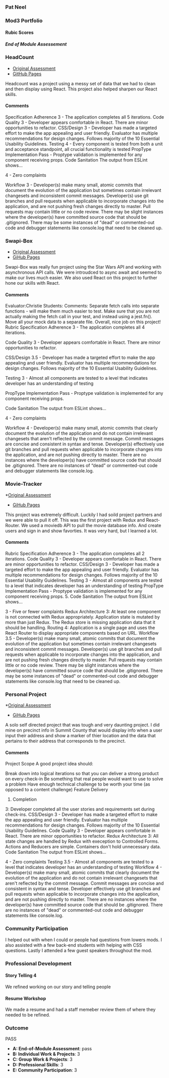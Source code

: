 ### Pat Neel 

### Mod3 Portfolio

#### Rubic Scores 

##### End of Module Assessement

### HeadCount
* [Original Assessment](https://github.com/turingschool-examples/headcount2.0)
* [GitHub Pages](https://github.com/jdursema/HeadCount2.0)

Headcount was a project using a messy set of data that we had to clean and then display using React. This project also helped sharpen our React skills.

#### Comments

Specification Adherence
3 - The application completes all 5 iterations.
Code Quality
3 - Developer appears comfortable in React. There are minor opportunities to refactor.
CSS/Design
3 - Developer has made a targeted effort to make the app appealing and user friendly. Evaluator has multiple recommendations for design changes. Follows majority of the 10 Essential Usability Guidelines.
Testing
4 - Every component is tested from both a unit and acceptance standpoint, all crucial functionality is tested
PropType Implementation
Pass - Proptype validation is implemented for any component receiving props.
Code Sanitation
The output from ESLint shows…

4 - Zero complaints

Workflow
3 - Developer(s) make many small, atomic commits that document the evolution of the application but sometimes contain irrelevant changesets and inconsistent commit messages. Developer(s) use git branches and pull requests when applicable to incorporate changes into the application, and are not pushing fresh changes directly to master. Pull requests may contain little or no code review. There may be slight instances where the developer(s) have committed source code that should be .gitignored. There may be some instances of "dead" or commented-out code and debugger statements like console.log that need to be cleaned up.

### Swapi-Box
* [Original Assessment](http://frontend.turing.io/projects/swapi-box.html)
* [GiHub Pages](https://github.com/patrickjneel/swapi-box)

Swapi-Box was really fun project using the Star Wars API and working with asynchronous API calls. We were introudced to async await and seemed to make our lives much easier. We also used React on this project to further hone our skills with React.

#### Comments

Evaluator:Christie
Students:
Comments: Separate fetch calls into separate functions - will make them much easier to test. Make sure that you are not actually making the fetch call in your test, and instead using a jest.fn(). Move all your mock data to a separate file. Overall, nice job on this project!
Rubric
Specification Adherence
3 - The application completes all 4 iterations.

Code Quality
3 - Developer appears comfortable in React. There are minor opportunities to refactor.

CSS/Design
3.5 - Developer has made a targeted effort to make the app appealing and user friendly. Evaluator has multiple recommendations for design changes. Follows majority of the 10 Essential Usability Guidelines.

Testing
3 - Almost all components are tested to a level that indicates developer has an understanding of testing

PropType Implementation
Pass - Proptype validation is implemented for any component receiving props.

Code Sanitation
The output from ESLint shows…

4 - Zero complaints

Workflow
4 - Developer(s) make many small, atomic commits that clearly document the evolution of the application and do not contain irrelevant changesets that aren’t reflected by the commit message. Commit messages are concise and consistent in syntax and tense. Developer(s) effectively use git branches and pull requests when applicable to incorporate changes into the application, and are not pushing directly to master. There are no instances where the developer(s) have committed source code that should be .gitignored. There are no instances of “dead” or commented-out code and debugger statements like console.log.

### Movie-Tracker
*[Original Assessment](https://github.com/turingschool-examples/movie-tracker)
* [GiHub Pages](https://github.com/JorgeEdPerezGa/movie-tracker)

This project was extremely difficult. Luckily I had soild project partners and we were able to pull it off. This was the first project with Redux and React-Router. We used a moviedb API to pull the movie database info. And create users and sign in and show favorties. It was very hard, but I learned a lot.

#### Comments

Rubric
Specification Adherence
3 - The application completes all 2 iterations.
Code Quality
3 - Developer appears comfortable in React. There are minor opportunities to refactor.
CSS/Design
3 - Developer has made a targeted effort to make the app appealing and user friendly. Evaluator has multiple recommendations for design changes. Follows majority of the 10 Essential Usability Guidelines.
Testing
3 - Almost all components are tested to a level that indicates developer has an understanding of testing
PropType Implementation
Pass - Proptype validation is implemented for any component receiving props.
5. Code Sanitation
The output from ESLint shows…

3 - Five or fewer complaints
Redux Architecture
3: At least one component is not connected with Redux appropriately. Application state is mutated by more than just Redux. The Redux store is missing application data that it should be handling.
Routing
4: Application is a single page and uses the React Router to display appropriate components based on URL.
Workflow
3.5 - Developer(s) make many small, atomic commits that document the evolution of the application but sometimes contain irrelevant changesets and inconsistent commit messages. Developer(s) use git branches and pull requests when applicable to incorporate changes into the application, and are not pushing fresh changes directly to master. Pull requests may contain little or no code review. There may be slight instances where the developer(s) have committed source code that should be .gitignored. There may be some instances of "dead" or commented-out code and debugger statements like console.log that need to be cleaned up.

### Personal Project
*[Original Assessment](http://frontend.turing.io/projects/self-directed-project.html)
* [GiHub Pages](https://github.com/patrickjneel/Summit-County-Precincts-)

A solo self directed project that was tough and very daunting project. I did mine on precinct info in Summit County that would display info when a user input their address and show a marker of thier location and the data that pertains to their address that corresponds to the precinct.

#### Comments

Project Scope
A good project idea should:

Break down into logical iterations so that you can deliver a strong product on every check-in
Be something that real people would want to use to solve a problem
Have enough technical challenge to be worth your time (as opposed to a content challenge)
Feature Delivery
1. Completion

3: Developer completed all the user stories and requirements set during check-ins.
CSS/Design
3 - Developer has made a targeted effort to make the app appealing and user friendly. Evaluator has multiple recommendations for design changes. Follows majority of the 10 Essential Usability Guidelines.
Code Quality
3 - Developer appears comfortable in React. There are minor opportunities to refactor.
Redux Architecture
3: All state changes are handled by Redux with exeception to Controlled Forms. Actions and Reducers are simple. Containers don't hold unnecessary data.
Code Sanitation
The output from ESLint shows…

4 - Zero complaints
Testing
3.5 - Almost all components are tested to a level that indicates developer has an understanding of testing
Workflow
4 - Developer(s) make many small, atomic commits that clearly document the evolution of the application and do not contain irrelevant changesets that aren't reflected by the commit message. Commit messages are concise and consistent in syntax and tense. Developer effectively use git branches and pull requests when applicable to incorporate changes into the application, and are not pushing directly to master. There are no instances where the developer(s) have committed source code that should be .gitignored. There are no instances of "dead" or commented-out code and debugger statements like console.log.

### Community Participation
I helped out with when I could or people had questions from lowers mods. I also assisted with a few back-end students with helping with CSS questions. Lastly I attended a few guest speakers throughout the mod.

### Professional Development

#### Story Telling 4
We refined working on our story and telling people

#### Resume Workshop
We made a resume and had a staff memeber review them of where they needed to be refined.

### Outcome

PASS 

* **A: End-of-Module Assessment**: pass
* **B: Individual Work & Projects**: 3
* **C: Group Work & Projects**: 3
* **D: Professional Skills**: 3
* **E: Community Participation**: 3

